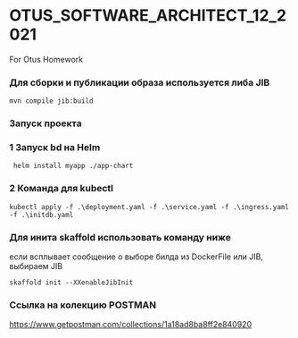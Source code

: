 # OTUS_SOFTWARE_ARCHITECT_12_2021
For Otus Homework

### Для сборки и публикации образа используется либа JIB
````
mvn compile jib:build
````

### Запуск проекта
### 1 Запуск bd на Helm
```
 helm install myapp ./app-chart
```
### 2 Команда для kubectl
````
kubectl apply -f .\deployment.yaml -f .\service.yaml -f .\ingress.yaml -f .\initdb.yaml
````
### Для инита skaffold использовать команду ниже
если всплывает сообщение о выборе билда из DockerFile или JIB, выбираем JIB
```
skaffold init --XXenableJibInit
```
### Ссылка на колекцию POSTMAN
https://www.getpostman.com/collections/1a18ad8ba8ff2e840920
